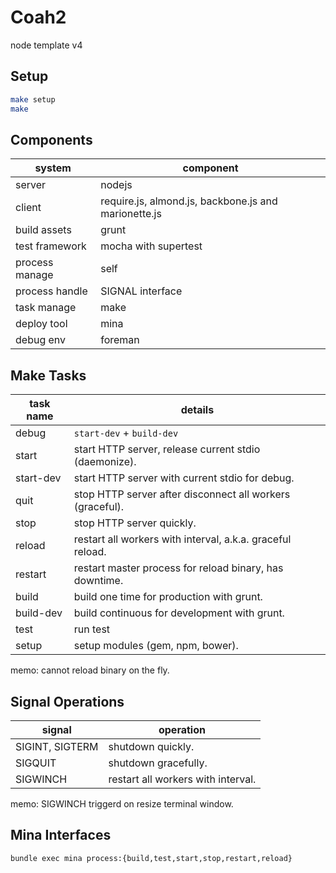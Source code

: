 # Coah2

  node template v4

## Setup

```sh
make setup
make
```

## Components

system         | component
---------------|-----------
server         | nodejs
client         | require.js, almond.js, backbone.js and marionette.js
build assets   | grunt
test framework | mocha with supertest
process manage | self
process handle | SIGNAL interface
task manage    | make
deploy tool    | mina
debug env      | foreman

## Make Tasks

task name   | details
------------|---------
debug       | `start-dev` + `build-dev`
start       | start HTTP server, release current stdio (daemonize).
start-dev   | start HTTP server with current stdio for debug.
quit        | stop HTTP server after disconnect all workers (graceful).
stop        | stop HTTP server quickly.
reload      | restart all workers with interval, a.k.a. graceful reload.
restart     | restart master process for reload binary, has downtime.
build       | build one time for production with grunt.
build-dev   | build continuous for development with grunt.
test        | run test
setup       | setup modules (gem, npm, bower).

memo: cannot reload binary on the fly.

## Signal Operations

signal          | operation
----------------|-----------
SIGINT, SIGTERM | shutdown quickly.
SIGQUIT         | shutdown gracefully.
SIGWINCH        | restart all workers with interval.

memo: SIGWINCH triggerd on resize terminal window.

## Mina Interfaces

    bundle exec mina process:{build,test,start,stop,restart,reload}

